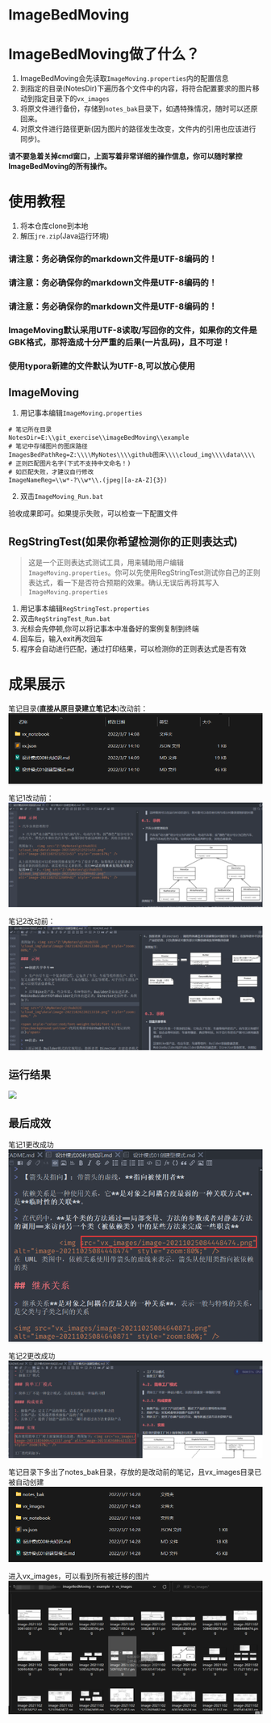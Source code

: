 # ImageBedMoving

# ImageBedMoving做了什么？

1. ImageBedMoving会先读取`ImageMoving.properties`内的配置信息
2. 到指定的目录(NotesDir)下遍历各个文件中的内容，将符合配置要求的图片移动到指定目录下的`vx_images`
3. 将原文件进行备份，存储到`notes_bak`目录下，如遇特殊情况，随时可以还原回来。
4. 对原文件进行路径更新(因为图片的路径发生改变，文件内的引用也应该进行同步)。

**请不要急着关掉cmd窗口，上面写着非常详细的操作信息，你可以随时掌控ImageBedMoving的所有操作。**

# 使用教程

1. 将本仓库clone到本地
2. 解压`jre.zip`(Java运行环境)

### 请注意：务必确保你的markdown文件是UTF-8编码的！
### 请注意：务必确保你的markdown文件是UTF-8编码的！
### 请注意：务必确保你的markdown文件是UTF-8编码的！
### ImageMoving默认采用UTF-8读取/写回你的文件，如果你的文件是GBK格式，那将造成十分严重的后果(一片乱码)，且不可逆！
### 使用typora新建的文件默认为UTF-8,可以放心使用

## ImageMoving

1. 用记事本编辑`ImageMoving.properties`

```
# 笔记所在目录
NotesDir=E:\\git_exercise\\imageBedMoving\\example
# 笔记中存储图片的图床路径
ImagesBedPathReg=Z:\\\\MyNotes\\\\github图床\\\\cloud_img\\\\data\\\\
# 正则匹配图片名字(下式不支持中文命名！)
# 如匹配失败，才建议自行修改
ImageNameReg=\\w*-?\\w*\\.(jpeg|[a-zA-Z]{3})
```

2. 双击`ImageMoving_Run.bat`

验收成果即可。如果提示失败，可以检查一下配置文件

## RegStringTest(如果你希望检测你的正则表达式)

> 这是一个正则表达式测试工具，用来辅助用户编辑`ImageMoving.properties`。你可以先使用RegStringTest测试你自己的正则表达式，看一下是否符合预期的效果。确认无误后再将其写入`ImageMoving.properties`

1. 用记事本编辑`RegStringTest.properties`
2. 双击`RegStringTest_Run.bat`
3. 光标会先停顿,你可以将记事本中准备好的案例复制到终端
4. 回车后，输入exit再次回车
5. 程序会自动进行匹配，通过打印结果，可以检测你的正则表达式是否有效

# 成果展示

笔记目录(**直接从原目录建立笔记本**)改动前：
![](vx_images/549861414249665.png)

笔记1改动前：
![](vx_images/366761314236031.png)

笔记2改动前：
![](vx_images/176551414231785.png)



## 运行结果
![](vx_images/123.gif)

## 最后成效

笔记1更改成功
![](vx_images/34063914237134.png)

笔记2更改成功
![](vx_images/363383914230268.png)

笔记目录下多出了notes_bak目录，存放的是改动前的笔记，且vx_images目录已被自动创建
![](vx_images/34384014220798.png)

进入vx_images，可以看到所有被迁移的图片
![](vx_images/265284014223302.png)